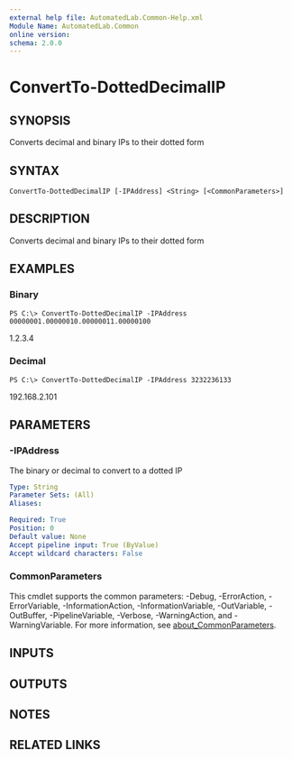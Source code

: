 ```yaml
---
external help file: AutomatedLab.Common-Help.xml
Module Name: AutomatedLab.Common
online version:
schema: 2.0.0
---
```


# ConvertTo-DottedDecimalIP

## SYNOPSIS
Converts decimal and binary IPs to their dotted form

## SYNTAX

```
ConvertTo-DottedDecimalIP [-IPAddress] <String> [<CommonParameters>]
```

## DESCRIPTION
Converts decimal and binary IPs to their dotted form

## EXAMPLES

### Binary
```
PS C:\> ConvertTo-DottedDecimalIP -IPAddress 00000001.00000010.00000011.00000100
```

1.2.3.4

### Decimal
```
PS C:\> ConvertTo-DottedDecimalIP -IPAddress 3232236133
```

192.168.2.101

## PARAMETERS

### -IPAddress
The binary or decimal to convert to a dotted IP

```yaml
Type: String
Parameter Sets: (All)
Aliases:

Required: True
Position: 0
Default value: None
Accept pipeline input: True (ByValue)
Accept wildcard characters: False
```

### CommonParameters
This cmdlet supports the common parameters: -Debug, -ErrorAction, -ErrorVariable, -InformationAction, -InformationVariable, -OutVariable, -OutBuffer, -PipelineVariable, -Verbose, -WarningAction, and -WarningVariable. For more information, see [about_CommonParameters](http://go.microsoft.com/fwlink/?LinkID=113216).

## INPUTS

## OUTPUTS

## NOTES

## RELATED LINKS
